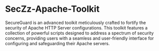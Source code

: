# SecZz-Apache-Toolkit
SecureGuard is an advanced toolkit meticulously crafted to fortify the security of Apache HTTP Server configurations. This toolkit features a collection of powerful scripts designed to address a spectrum of security concerns, providing users with a seamless and user-friendly interface for configuring and safeguarding their Apache servers.
